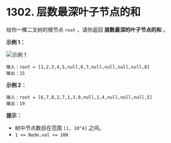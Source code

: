 # 1302. 层数最深叶子节点的和

给你一棵二叉树的根节点 `root` ，请你返回 **层数最深的叶子节点的和** 。

**示例 1：**

![示例 1](https://assets.leetcode-cn.com/aliyun-lc-upload/uploads/2019/12/28/1483_ex1.png)

```()
输入：root = [1,2,3,4,5,null,6,7,null,null,null,null,8]
输出：15
```

**示例 2：**

```()
输入：root = [6,7,8,2,7,1,3,9,null,1,4,null,null,null,5]
输出：19
```

**提示：**

- 树中节点数目在范围 `[1, 10^4]` 之间。
- `1 <= Node.val <= 100`
